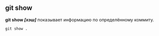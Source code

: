 ## git show

**git show *[хэш]*** показывает информацию по определённому коммиту.

```bash=
git show .
```
